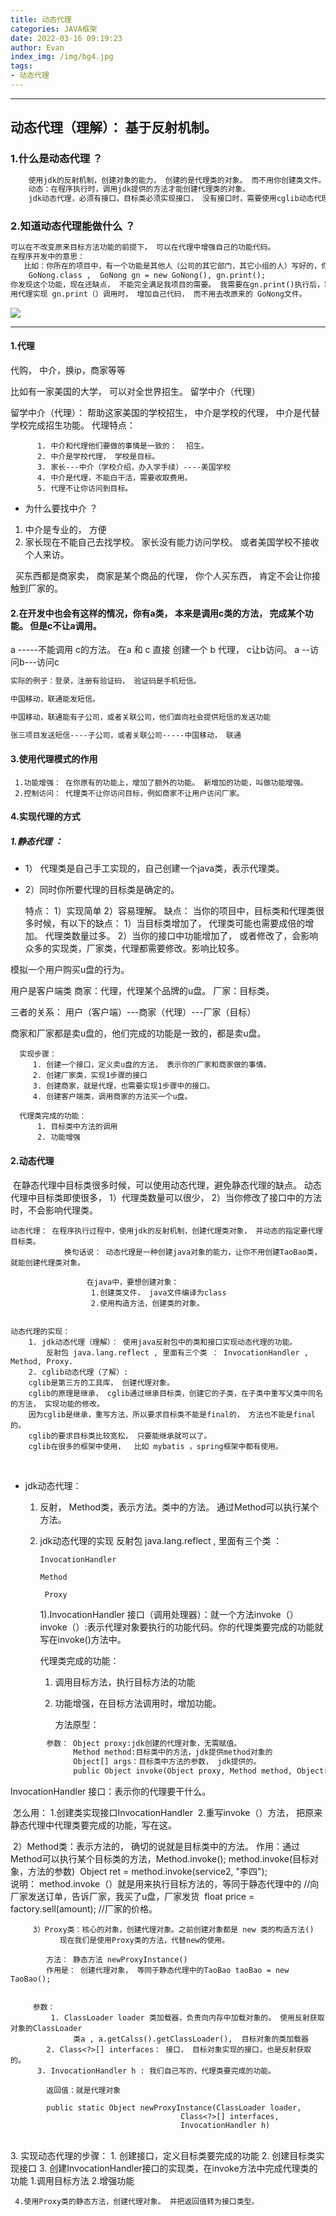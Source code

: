 ```yaml
---
title: 动态代理
categories: JAVA框架
date: 2022-03-16 09:19:23
author: Evan
index_img: /img/bg4.jpg
tags:
- 动态代理
---
```


***



## 动态代理（理解）： 基于反射机制。

### 1.什么是动态代理 ？ 			

```tex
	使用jdk的反射机制，创建对象的能力， 创建的是代理类的对象。 而不用你创建类文件。不用写java文件。
	动态：在程序执行时，调用jdk提供的方法才能创建代理类的对象。
    jdk动态代理，必须有接口，目标类必须实现接口， 没有接口时，需要使用cglib动态代理
```
### 2.知道动态代理能做什么 ？ 

```tex
可以在不改变原来目标方法功能的前提下， 可以在代理中增强自己的功能代码。
在程序开发中的意思：
   比如：你所在的项目中，有一个功能是其他人（公司的其它部门，其它小组的人）写好的，你可以使用。
	GoNong.class ,  GoNong gn = new GoNong(), gn.print();
你发现这个功能，现在还缺点， 不能完全满足我项目的需要。 我需要在gn.print()执行后，需要自己在增加代码。
用代理实现 gn.print（）调用时， 增加自己代码， 而不用去改原来的 GoNong文件。
```

![](/img/java%E6%A1%86%E6%9E%B6/%E5%8A%A8%E6%80%81%E4%BB%A3%E7%90%86.PNG)



------------------------------------------------------------------------
#### 1.代理
  代购， 中介，换ip，商家等等

  比如有一家美国的大学， 可以对全世界招生。 留学中介（代理）

  留学中介（代理）： 帮助这家美国的学校招生，  中介是学校的代理， 中介是代替学校完成招生功能。
     代理特点：

          1. 中介和代理他们要做的事情是一致的：  招生。
          2. 中介是学校代理， 学校是目标。
          3. 家长---中介（学校介绍，办入学手续）----美国学校
          4. 中介是代理，不能白干活，需要收取费用。
          5. 代理不让你访问到目标。

* 为什么要找中介 ？ 


 1. 中介是专业的， 方便
 2. 家长现在不能自己去找学校。 家长没有能力访问学校。 或者美国学校不接收个人来访。

&nbsp;
买东西都是商家卖， 商家是某个商品的代理， 你个人买东西， 肯定不会让你接触到厂家的。

#### 2.在开发中也会有这样的情况，你有a类， 本来是调用c类的方法， 完成某个功能。 但是c不让a调用。 

a -----不能调用 c的方法。
在a 和 c 直接 创建一个 b 代理，    c让b访问。 
a --访问b---访问c


```tex
实际的例子：登录，注册有验证码， 验证码是手机短信。

中国移动，联通能发短信。 

中国移动，联通能有子公司，或者关联公司，他们面向社会提供短信的发送功能

张三项目发送短信----子公司，或者关联公司-----中国移动， 联通
```

#### 3.使用代理模式的作用
 ```
  1.功能增强： 在你原有的功能上，增加了额外的功能。 新增加的功能，叫做功能增强。
  2.控制访问： 代理类不让你访问目标，例如商家不让用户访问厂家。
 ```


#### 4.实现代理的方式

##### 1.静态代理 ：

* 1） 代理类是自己手工实现的，自己创建一个java类，表示代理类。

* 2）同时你所要代理的目标类是确定的。

	特点： 1）实现简单  2）容易理解。
	缺点：
	 当你的项目中，目标类和代理类很多时候，有以下的缺点：
		1）当目标类增加了， 代理类可能也需要成倍的增加。 代理类数量过多。
	    2）当你的接口中功能增加了， 或者修改了，会影响众多的实现类，厂家类，代理都需要修改。影响比较多。

模拟一个用户购买u盘的行为。

用户是客户端类
	商家：代理，代理某个品牌的u盘。
	厂家：目标类。

三者的关系： 用户（客户端）---商家（代理）---厂家（目标）

商家和厂家都是卖u盘的，他们完成的功能是一致的，都是卖u盘。


      实现步骤：
    	 1. 创建一个接口，定义卖u盘的方法， 表示你的厂家和商家做的事情。
    	 2. 创建厂家类，实现1步骤的接口
    	 3. 创建商家，就是代理，也需要实现1步骤中的接口。
    	 4. 创建客户端类，调用商家的方法买一个u盘。
    
      代理类完成的功能： 
    	  1. 目标类中方法的调用
    	  2. 功能增强

 ####  2.动态代理
​    在静态代理中目标类很多时候，可以使用动态代理，避免静态代理的缺点。 
​	 动态代理中目标类即使很多， 1）代理类数量可以很少， 2）当你修改了接口中的方法时，不会影响代理类。

	动态代理： 在程序执行过程中，使用jdk的反射机制，创建代理类对象， 并动态的指定要代理目标类。
	            换句话说： 动态代理是一种创建java对象的能力，让你不用创建TaoBao类，就能创建代理类对象。
	
					 在java中，要想创建对象：
					  1.创建类文件， java文件编译为class
					  2.使用构造方法，创建类的对象。


    动态代理的实现： 
    	1. jdk动态代理（理解）： 使用java反射包中的类和接口实现动态代理的功能。
    		反射包 java.lang.reflect , 里面有三个类 ： InvocationHandler , Method, Proxy.
    	2. cglib动态代理（了解）: 
    	cglib是第三方的工具库， 创建代理对象。 
    	cglib的原理是继承， cglib通过继承目标类，创建它的子类，在子类中重写父类中同名的方法， 实现功能的修改。
    	因为cglib是继承，重写方法，所以要求目标类不能是final的， 方法也不能是final的。
    	cglib的要求目标类比较宽松， 只要能继承就可以了。
    	cglib在很多的框架中使用，  比如 mybatis ，spring框架中都有使用。


​                        
* jdk动态代理：

  1. 反射， Method类，表示方法。类中的方法。 通过Method可以执行某个方法。

  2. jdk动态代理的实现
     反射包 java.lang.reflect , 里面有三个类 ：

     ` InvocationHandler `

     `Method`

     ` Proxy`

     1).InvocationHandler 接口（调用处理器）：就一个方法invoke（）
     invoke（）:表示代理对象要执行的功能代码。你的代理类要完成的功能就写在invoke()方法中。

     

     代理类完成的功能：
      1. 调用目标方法，执行目标方法的功能

       2. 功能增强，在目标方法调用时，增加功能。

          

           方法原型：

```tex
		参数： Object proxy:jdk创建的代理对象，无需赋值。
 		      Method method:目标类中的方法，jdk提供method对象的
              Object[] args：目标类中方法的参数， jdk提供的。
              public Object invoke(Object proxy, Method method, Object[] args)
```

 InvocationHandler 接口：表示你的代理要干什么。

​	怎么用： 1.创建类实现接口InvocationHandler
​	                2.重写invoke（）方法， 把原来静态代理中代理类要完成的功能，写在这。          


​                   2）Method类：表示方法的， 确切的说就是目标类中的方法。
​    	         作用：通过Method可以执行某个目标类的方法，Method.invoke();
​    		        method.invoke(目标对象，方法的参数)
​    				  Object ret = method.invoke(service2, "李四");
​    
​    	    说明： method.invoke（）就是用来执行目标方法的，等同于静态代理中的
​    		         //向厂家发送订单，告诉厂家，我买了u盘，厂家发货
​                  float price = factory.sell(amount); //厂家的价格。


		 3）Proxy类：核心的对象，创建代理对象。之前创建对象都是 new 类的构造方法()
		       现在我们是使用Proxy类的方法，代替new的使用。 
	
			方法： 静态方法 newProxyInstance() 
			作用是： 创建代理对象， 等同于静态代理中的TaoBao taoBao = new TaoBao();


         参数：
    		 1. ClassLoader loader 类加载器，负责向内存中加载对象的。 使用反射获取对象的ClassLoader
    		      类a , a.getCalss().getClassLoader(),  目标对象的类加载器
    	    2. Class<?>[] interfaces： 接口， 目标对象实现的接口，也是反射获取的。
          3. InvocationHandler h : 我们自己写的，代理类要完成的功能。 
    
    		返回值：就是代理对象
    
    		public static Object newProxyInstance(ClassLoader loader,
                                          Class<?>[] interfaces,
                                          InvocationHandler h)


​									
  3. 实现动态代理的步骤：
	1. 创建接口，定义目标类要完成的功能
	 2. 创建目标类实现接口
	 3. 创建InvocationHandler接口的实现类，在invoke方法中完成代理类的功能
	     1.调用目标方法
		  2.增强功能

	 4.使用Proxy类的静态方法，创建代理对象。 并把返回值转为接口类型。
